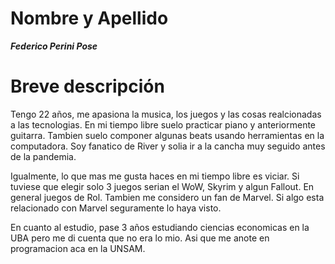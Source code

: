 # Nombre y Apellido

*__Federico Perini Pose__*

# Breve descripción
Tengo 22 años, me apasiona la musica, los juegos y las cosas realcionadas a las tecnologias. En mi tiempo libre suelo practicar piano y anteriormente guitarra.
Tambien suelo componer algunas beats usando herramientas en la computadora. Soy fanatico de River y solia ir a la cancha muy seguido antes de la pandemia.

Igualmente, lo que mas me gusta haces en mi tiempo libre es viciar. Si tuviese que elegir solo 3 juegos serian el WoW, Skyrim y algun Fallout. En general juegos de Rol.
Tambien me considero un fan de Marvel. Si algo esta relacionado con Marvel seguramente lo haya visto.

En cuanto al estudio, pase 3 años estudiando ciencias economicas en la UBA pero me di cuenta que no era lo mio. Asi que me anote en programacion aca en la UNSAM.
![]()

